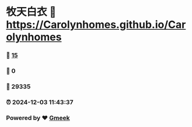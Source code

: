# 牧天白衣 :link: https://Carolynhomes.github.io/Carolynhomes 
### :page_facing_up: [15](https://Carolynhomes.github.io/Carolynhomes/tag.html) 
### :speech_balloon: 0 
### :hibiscus: 29335 
### :alarm_clock: 2024-12-03 11:43:37 
### Powered by :heart: [Gmeek](https://github.com/Meekdai/Gmeek)
